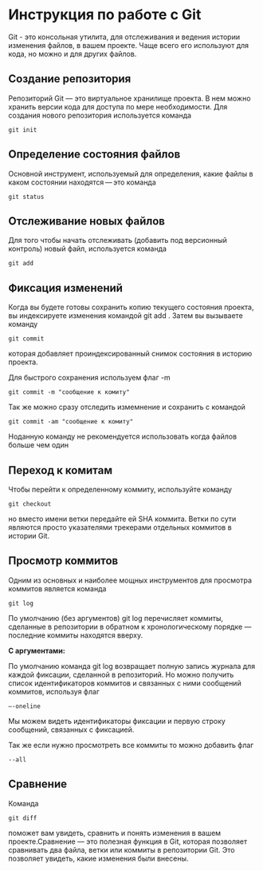 # **Инструкция по работе с Git**
Git - это консольная утилита, для отслеживания и ведения истории изменения файлов, в вашем проекте. Чаще всего его используют для кода, но можно и для других файлов. 

## Создание репозитория 
Репозиторий Git — это виртуальное хранилище проекта. В нем можно хранить версии кода для доступа по мере необходимости. Для создания нового репозитория используется команда 

    git init

## Определение состояния файлов 

Основной инструмент, используемый для определения, какие файлы в каком состоянии находятся — это команда 

    git status

## Отслеживание новых файлов 
Для того чтобы начать отслеживать (добавить под версионный контроль) новый файл, используется команда 

    git add

## Фиксация изменений  
Когда вы будете готовы сохранить копию текущего состояния проекта, вы индексируете изменения командой git add . Затем вы вызываете команду 

    git commit
 которая добавляет проиндексированный снимок состояния в историю проекта. 

 Для быстрого сохранения используем флаг -m 

    git commit -m "сообщение к комиту"

 Так же можно сразу отследить измемнение и сохранить с командой 

    git commit -am "сообщение к комиту"

Ноданную команду не рекомендуется использовать когда файлов больше чем один

    

 ## Переход к комитам
 Чтобы перейти к определенному коммиту, используйте  команду 
 
    git checkout

  но вместо имени ветки передайте ей SHA коммита. Ветки по сути являются просто указателями трекерами отдельных коммитов в истории Git.

  ## Просмотр коммитов
  Одним из основных и наиболее мощных инструментов для просмотра коммитов является команда 
  
    git log 
  
  По умолчанию (без аргументов) git log перечисляет коммиты, сделанные в репозитории в обратном к хронологическому порядке — последние коммиты находятся вверху.

 **С аргументами:** 

По умолчанию команда git log возвращает полную запись журнала для каждой фиксации, сделанной в репозиторий. Но можно получить список идентификаторов коммитов и связанных с ними сообщений коммитов, используя флаг
  
    –-oneline
   
Мы можем видеть идентификаторы фиксации и первую строку сообщений, связанных с фиксацией.

Так же если нужно просмотреть все коммиты то можно добавить флаг 

    --all

## Сравнение 
Команда 

    git diff

 поможет вам увидеть, сравнить и понять изменения в вашем проекте.Сравнение — это полезная функция в Git, которая позволяет сравнивать два файла, ветки или коммиты в репозитории Git. Это позволяет увидеть, какие изменения были внесены.
